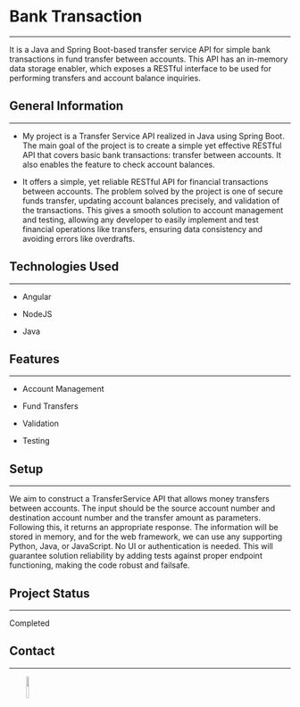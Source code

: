<h1>Bank Transaction</h1>
<hr><p>It is a Java and Spring Boot-based transfer service API for simple bank transactions in fund transfer between accounts. This API has an in-memory data storage enabler, which exposes a RESTful interface to be used for performing transfers and account balance inquiries.</p><h2>General Information</h2>
<hr><ul>
<li>My project is a Transfer Service API realized in Java using Spring Boot. The main goal of the project is to create a simple yet effective RESTful API that covers basic bank transactions: transfer between accounts. It also enables the feature to check account balances.</li>
</ul><ul>
<li>It offers a simple, yet reliable RESTful API for financial transactions between accounts. The problem solved by the project is one of secure funds transfer, updating account balances precisely, and validation of the transactions. This gives a smooth solution to account management and testing, allowing any developer to easily implement and test financial operations like transfers, ensuring data consistency and avoiding errors like overdrafts.</li>
</ul><h2>Technologies Used</h2>
<hr><ul>
<li>Angular</li>
</ul><ul>
<li>NodeJS</li>
</ul><ul>
<li>Java</li>
</ul><h2>Features</h2>
<hr><ul>
<li>Account Management</li>
</ul><ul>
<li>Fund Transfers</li>
</ul><ul>
<li>Validation</li>
</ul><ul>
<li>Testing</li>
</ul><h2>Setup</h2>
<hr><p>We aim to construct a TransferService API that allows money transfers between accounts. The input should be the source account number and destination account number and the transfer amount as parameters. Following this, it returns an appropriate response. The information will be stored in memory, and for the web framework, we can use any supporting Python, Java, or JavaScript. No UI or authentication is needed. This will guarantee solution reliability by adding tests against proper endpoint functioning, making the code robust and failsafe.</p><h2>Project Status</h2>
<hr><p>Completed</p><h2>Contact</h2>
<hr><p><span style="margin-right: 30px;"></span><a href="www.linkedin.com/in/tamasha-de-silva-193117306"><img target="_blank" src="https://cdn.jsdelivr.net/gh/devicons/devicon/icons/linkedin/linkedin-original.svg" style="width: 10%;"></a></p>
